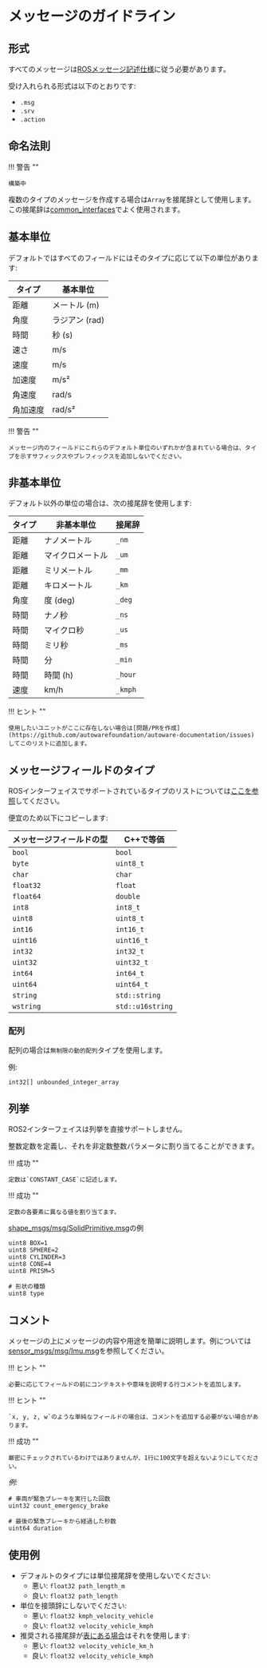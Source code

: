 # メッセージのガイドライン

## 形式

すべてのメッセージは[ROSメッセージ記述仕様](https://docs.ros.org/en/humble/Concepts/About-ROS-Interfaces.html#background)に従う必要があります。

受け入れられる形式は以下のとおりです:

- `.msg`
- `.srv`
- `.action`

## 命名法則

!!! 警告 ""

    構築中

複数のタイプのメッセージを作成する場合は`Array`を接尾辞として使用します。この接尾辞は[common_interfaces](https://github.com/ros2/common_interfaces)でよく使用されます。

## 基本単位

デフォルトではすべてのフィールドにはそのタイプに応じて以下の単位があります:

| タイプ           | 基本単位  |
| -------------- | ------------- |
| 距離       | メートル (m)     |
| 角度          | ラジアン (rad) |
| 時間           | 秒 (s)    |
| 速さ          | m/s           |
| 速度       | m/s           |
| 加速度   | m/s²          |
| 角速度   | rad/s         |
| 角加速度 | rad/s²        |

!!! 警告 ""

    メッセージ内のフィールドにこれらのデフォルト単位のいずれかが含まれている場合は、タイプを示すサフィックスやプレフィックスを追加しないでください。

## 非基本単位

デフォルト以外の単位の場合は、次の接尾辞を使用します:

| タイプ     | 非基本単位 | 接尾辞  |
| -------- | ---------------- | ------- |
| 距離 | ナノメートル        | `_nm`   |
| 距離 | マイクロメートル       | `_um`   |
| 距離 | ミリメートル       | `_mm`   |
| 距離 | キロメートル        | `_km`   |
| 角度    | 度 (deg)     | `_deg`  |
| 時間     | ナノ秒       | `_ns`   |
| 時間     | マイクロ秒      | `_us`   |
| 時間     | ミリ秒      | `_ms`   |
| 時間     | 分           | `_min`  |
| 時間     | 時間 (h)         | `_hour` |
| 速度 | km/h             | `_kmph` |

!!! ヒント ""

    使用したいユニットがここに存在しない場合は[問題/PRを作成](https://github.com/autowarefoundation/autoware-documentation/issues)してこのリストに追加します。

## メッセージフィールドのタイプ

ROSインターフェイスでサポートされているタイプのリストについては[ここを参照](https://docs.ros.org/en/humble/Concepts/About-ROS-Interfaces.html#field-types)してください。

便宜のため以下にコピーします:

| メッセージフィールドの型 | C++で等価   |
| ------------------ | ---------------- |
| `bool`             | `bool`           |
| `byte`             | `uint8_t`        |
| `char`             | `char`           |
| `float32`          | `float`          |
| `float64`          | `double`         |
| `int8`             | `int8_t`         |
| `uint8`            | `uint8_t`        |
| `int16`            | `int16_t`        |
| `uint16`           | `uint16_t`       |
| `int32`            | `int32_t`        |
| `uint32`           | `uint32_t`       |
| `int64`            | `int64_t`        |
| `uint64`           | `uint64_t`       |
| `string`           | `std::string`    |
| `wstring`          | `std::u16string` |

### 配列

配列の場合は`無制限の動的配列`タイプを使用します。

例:

```text
int32[] unbounded_integer_array
```

## 列挙

ROS2インターフェイスは列挙を直接サポートしません。

整数定数を定義し、それを非定数整数パラメータに割り当てることができます。

!!! 成功 ""

    定数は`CONSTANT_CASE`に記述します。

!!! 成功 ""

    定数の各要素に異なる値を割り当てます。

[shape_msgs/msg/SolidPrimitive.msg](https://github.com/ros2/common_interfaces/blob/f3cb4848560e91596e7688e8ac1816828fa460cb/shape_msgs/msg/SolidPrimitive.msg#L4-L11)の例

```text
uint8 BOX=1
uint8 SPHERE=2
uint8 CYLINDER=3
uint8 CONE=4
uint8 PRISM=5

# 形状の種類
uint8 type
```

## コメント

メッセージの上にメッセージの内容や用途を簡単に説明します。例については[sensor_msgs/msg/Imu.msg](https://github.com/ros2/common_interfaces/blob/master/sensor_msgs/msg/Imu.msg#L1-L13)を参照してください。

!!! ヒント ""

    必要に応じてフィールドの前にコンテキストや意味を説明する行コメントを追加します。

!!! ヒント ""

    `x, y, z, w`のような単純なフィールドの場合は、コメントを追加する必要がない場合があります。

!!! 成功 ""

    厳密にチェックされているわけではありませんが、1行に100文字を超えないようにしてください。

_例:_

```text
# 車両が緊急ブレーキを実行した回数
uint32 count_emergency_brake

# 最後の緊急ブレーキから経過した秒数
uint64 duration
```

## 使用例

- デフォルトのタイプには単位接尾辞を使用しないでください:
  - 悪い: `float32 path_length_m`
  - 良い: `float32 path_length`
- 単位を接頭辞にしないでください:
  - 悪い: `float32 kmph_velocity_vehicle`
  - 良い: `float32 velocity_vehicle_kmph`
- 推奨される接尾辞が[表にある場合](#non-default-units)はそれを使用します:
  - 悪い: `float32 velocity_vehicle_km_h`
  - 良い: `float32 velocity_vehicle_kmph`
